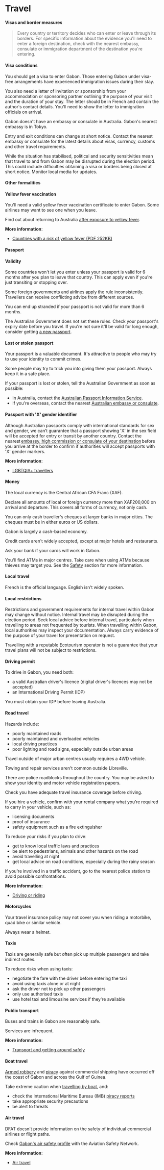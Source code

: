 # Travel

#### Visas and border measures

> Every country or territory decides who can enter or leave through its borders. For specific information about the evidence you'll need to enter a foreign destination, check with the nearest embassy, consulate or immigration department of the destination you're entering.

#### Visa conditions

You should get a visa to enter Gabon. Those entering Gabon under visa-free arrangements have experienced immigration issues during their stay.

You also need a letter of invitation or sponsorship from your accommodation or sponsoring partner outlining the purpose of your visit and the duration of your stay. The letter should be in French and contain the author's contact details. You'll need to show the letter to immigration officials on arrival.

Gabon doesn't have an embassy or consulate in Australia. Gabon's nearest embassy is in Tokyo.

Entry and exit conditions can change at short notice. Contact the nearest embassy or consulate for the latest details about visas, currency, customs and other travel requirements.

While the situation has stabilised, political and security sensitivities mean that travel to and from Gabon may be disrupted during the election period. This could include difficulties obtaining a visa or borders being closed at short notice. Monitor local media for updates.

#### Other formalities

#### Yellow fever vaccination

You'll need a valid yellow fever vaccination certificate to enter Gabon. Some airlines may want to see one when you leave.

Find out about returning to Australia [after exposure to yellow fever](https://www.health.gov.au/diseases/yellow-fever?utm_source=health.gov.au&utm_medium=callout-auto-custom&utm_campaign=digital_transformation).

**More information:**

* [Countries with a risk of yellow fever (PDF 252KB)](https://www.who.int/publications/m/item/countries-with-risk-of-yellow-fever-transmission-and-countries-requiring-yellow-fever-vaccination-(november-2022))

#### Passport

#### Validity

Some countries won't let you enter unless your passport is valid for 6 months after you plan to leave that country. This can apply even if you're just transiting or stopping over.

Some foreign governments and airlines apply the rule inconsistently. Travellers can receive conflicting advice from different sources.

You can end up stranded if your passport is not valid for more than 6 months.

The Australian Government does not set these rules. Check your passport's expiry date before you travel. If you're not sure it'll be valid for long enough, consider getting [a new passport](https://www.passports.gov.au/).

#### Lost or stolen passport

Your passport is a valuable document. It's attractive to people who may try to use your identity to commit crimes.

Some people may try to trick you into giving them your passport. Always keep it in a safe place.

If your passport is lost or stolen, tell the Australian Government as soon as possible:

* In Australia, contact the [Australian Passport Information Service](https://www.passports.gov.au/contact-us).
* If you're overseas, contact the nearest [Australian embassy or consulate](http://dfat.gov.au/about-us/our-locations/missions/Pages/our-embassies-and-consulates-overseas.aspx).

#### Passport with 'X' gender identifier

Although Australian passports comply with international standards for sex and gender, we can’t guarantee that a passport showing 'X' in the sex field will be accepted for entry or transit by another country. Contact the nearest [embassy, high commission or consulate of your destination](https://protocol.dfat.gov.au/Public/MissionsInAustralia) before you arrive at the border to confirm if authorities will accept passports with 'X' gender markers.

**More information:**

* [LGBTQIA+ travellers](https://www.smartraveller.gov.au/before-you-go/who-you-are/LGBTI)

#### Money

The local currency is the Central African CFA Franc (XAF).

Declare all amounts of local or foreign currency more than XAF200,000 on arrival and departure. This covers all forms of currency, not only cash.

You can only cash traveller's cheques at larger banks in major cities. The cheques must be in either euros or US dollars.

Gabon is largely a cash-based economy.

Credit cards aren't widely accepted, except at major hotels and restaurants.

Ask your bank if your cards will work in Gabon.

You'll find ATMs in major centres. Take care when using ATMs because thieves may target you. See the [Safety](#safety) section for more information.

#### Local travel

French is the official language. English isn't widely spoken.

#### Local restrictions

Restrictions and government requirements for internal travel within Gabon may change without notice. Internal travel may be disrupted during the election period. Seek local advice before internal travel, particularly when travelling to areas not frequented by tourists. When travelling within Gabon, local authorities may inspect your documentation. Always carry evidence of the purpose of your travel for presentation on request.

Travelling with a reputable Ecotourism operator is not a guarantee that your travel plans will not be subject to restrictions.

#### Driving permit

To drive in Gabon, you need both:

* a valid Australian driver's licence (digital driver's licences may not be accepted)
* an International Driving Permit (IDP)

You must obtain your IDP before leaving Australia.

#### Road travel

Hazards include:

* poorly maintained roads
* poorly maintained and overloaded vehicles
* local driving practices
* poor lighting and road signs, especially outside urban areas

Travel outside of major urban centres usually requires a 4WD vehicle.

Towing and repair services aren't common outside Libreville.

There are police roadblocks throughout the country. You may be asked to show your identity and motor vehicle registration papers.

Check you have adequate travel insurance coverage before driving.

If you hire a vehicle, confirm with your rental company what you're required to carry in your vehicle, such as:

* licensing documents
* proof of insurance
* safety equipment such as a fire extinguisher

To reduce your risks if you plan to drive:

* get to know local traffic laws and practices
* be alert to pedestrians, animals and other hazards on the road
* avoid travelling at night
* get local advice on road conditions, especially during the rainy season

If you're involved in a traffic accident, go to the nearest police station to avoid possible confrontations.

**More information:**

* [Driving or riding](/node/352)

#### Motorcycles

Your travel insurance policy may not cover you when riding a motorbike, quad bike or similar vehicle.

Always wear a helmet.

#### Taxis

Taxis are generally safe but often pick up multiple passengers and take indirect routes.

To reduce risks when using taxis:

* negotiate the fare with the driver before entering the taxi
* avoid using taxis alone or at night
* ask the driver not to pick up other passengers
* only use authorised taxis
* use hotel taxi and limousine services if they're available

#### Public transport

Buses and trains in Gabon are reasonably safe.

Services are infrequent.

**More information:**

* [Transport and getting around safely](/node/366)

#### Boat travel

[Armed robbery](/node/344) and [piracy](/node/479) against commercial shipping have occurred off the coast of Gabon and across the Gulf of Guinea.

Take extreme caution when [travelling by boat](/node/359), and:

* check the International Maritime Bureau (IMB) [piracy reports](https://icc-ccs.org/)
* take appropriate security precautions
* be alert to threats

#### Air travel

DFAT doesn't provide information on the safety of individual commercial airlines or flight paths.

Check [Gabon's air safety profile](https://aviation-safety.net/database/country/country.php?id=TR) with the Aviation Safety Network.

**More information:**

* [Air travel](/node/353)